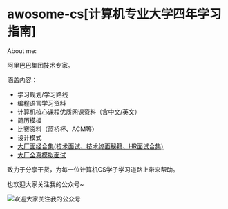 # awosome-cs[计算机专业大学四年学习指南]
About me:

阿里巴巴集团技术专家。

涵盖内容：  
- 学习规划/学习路线
- 编程语言学习资料
- 计算机核心课程优质网课资料（含中文/英文）
- 简历模板
- 比赛资料（蓝桥杯、ACM等）
- 设计模式
- [大厂面经合集(技术面试、技术终面秘籍、HR面试合集)](https://github.com/xiajunhust/awosome-cs/tree/main/%E9%9D%A2%E7%BB%8F)
- [大厂全真模拟面试](https://github.com/xiajunhust/awosome-cs/blob/main/%E9%9D%A2%E7%BB%8F/%E5%A4%A7%E5%8E%82%E5%85%A8%E7%9C%9F%E6%A8%A1%E6%8B%9F%E9%9D%A2%E8%AF%95.md)

致力于分享干货，为每一位计算机CS学子学习道路上带来帮助。

也欢迎大家关注我的公众号~

![欢迎大家关注我的公众号](https://github.com/xiajunhust/awosome-cs/blob/main/QR-CODE.jpg)
